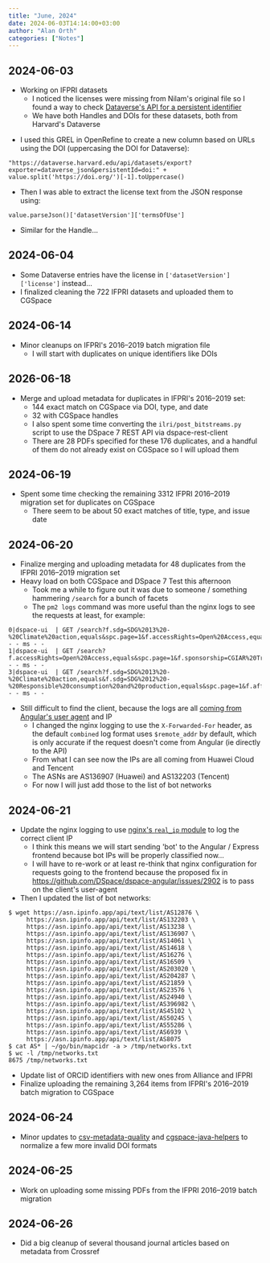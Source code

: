 ```yaml
---
title: "June, 2024"
date: 2024-06-03T14:14:00+03:00
author: "Alan Orth"
categories: ["Notes"]
---
```


## 2024-06-03

- Working on IFPRI datasets
  - I noticed the licenses were missing from Nilam's original file so I found a way to check [Dataverse's API for a persistent identifier](https://guides.dataverse.org/en/latest/api/native-api.html#export-metadata-of-a-dataset-in-various-formats)
  - We have both Handles and DOIs for these datasets, both from Harvard's Dataverse

<!--more-->

- I used this GREL in OpenRefine to create a new column based on URLs using the DOI (uppercasing the DOI for Dataverse):

```
"https://dataverse.harvard.edu/api/datasets/export?exporter=dataverse_json&persistentId=doi:" + value.split('https://doi.org/')[-1].toUppercase()
```

- Then I was able to extract the license text from the JSON response using:

```
value.parseJson()['datasetVersion']['termsOfUse']
```

- Similar for the Handle...

## 2024-06-04

- Some Dataverse entries have the license in `['datasetVersion']['license']` instead...
- I finalized cleaning the 722 IFPRI datasets and uploaded them to CGSpace

## 2024-06-14

- Minor cleanups on IFPRI's 2016–2019 batch migration file
  - I will start with duplicates on unique identifiers like DOIs

## 2026-06-18

- Merge and upload metadata for duplicates in IFPRI's 2016–2019 set:
  - 144 exact match on CGSpace via DOI, type, and date
  - 32 with CGSpace handles
  - I also spent some time converting the `ilri/post_bitstreams.py` script to use the DSpace 7 REST API via dspace-rest-client
  - There are 28 PDFs specified for these 176 duplicates, and a handful of them do not already exist on CGSpace so I will upload them

## 2024-06-19

- Spent some time checking the remaining 3312 IFPRI 2016–2019 migration set for duplicates on CGSpace
  - There seem to be about 50 exact matches of title, type, and issue date

## 2024-06-20

- Finalize merging and uploading metadata for 48 duplicates from the IFPRI 2016–2019 migration set
- Heavy load on both CGSpace and DSpace 7 Test this afternoon
  - Took me a while to figure out it was due to someone / something hammering `/search` for a bunch of facets
  - The `pm2 logs` command was more useful than the nginx logs to see the requests at least, for example:

```
0|dspace-ui  | GET /search?f.sdg=SDG%2013%20-%20Climate%20action,equals&spc.page=1&f.accessRights=Open%20Access,equals&f.dateIssued.min=2023&f.dateIssued.max=2024&f.country=Colombia,equals&f.subject=climate%20change,equals&f.region=Latin%20America%20and%20the%20Caribbean,equals&f.publisher=CGIAR%20FOCUS%20Climate%20Security,equals - - ms - -
1|dspace-ui  | GET /search?f.accessRights=Open%20Access,equals&spc.page=1&f.sponsorship=CGIAR%20Trust%20Fund,equals&f.impactArea=Climate%20adaptation%20and%20mitigation,equals&f.region=Eastern%20Africa,equals&f.publisher=International%20Institute%20of%20Tropical%20Agriculture,equals - - ms - -
3|dspace-ui  | GET /search?f.sdg=SDG%2013%20-%20Climate%20action,equals&f.sdg=SDG%2012%20-%20Responsible%20consumption%20and%20production,equals&spc.page=1&f.affiliation=CGIAR%20Research%20Program%20on%20Climate%20Change,%20Agriculture%20and%20Food%20Security,equals&f.affiliation=Alliance%20of%20Bioversity%20International%20and%20CIAT,equals&f.dateIssued.min=2020&f.dateIssued.max=2021&f.impactArea=Environmental%20health%20and%20biodiversity,equals - - ms - -
```

- Still difficult to find the client, because the logs are all [coming from Angular's user agent](https://github.com/DSpace/dspace-angular/issues/2902) and IP
  - I changed the nginx logging to use the `X-Forwarded-For` header, as the default `combined` log format uses `$remote_addr` by default, which is only accurate if the request doesn't come from Angular (ie directly to the API)
  - From what I can see now the IPs are all coming from Huawei Cloud and Tencent
  - The ASNs are AS136907 (Huawei) and AS132203 (Tencent)
  - For now I will just add those to the list of bot networks

## 2024-06-21

- Update the nginx logging to use [nginx's `real_ip` module](http://nginx.org/en/docs/http/ngx_http_realip_module.html) to log the correct client IP
  - I think this means we will start sending 'bot' to the Angular / Express frontend because bot IPs will be properly classified now...
  - I will have to re-work or at least re-think that nginx configuration for requests going to the frontend because the proposed fix in https://github.com/DSpace/dspace-angular/issues/2902 is to pass on the client's user-agent
- Then I updated the list of bot networks:

```console
$ wget https://asn.ipinfo.app/api/text/list/AS12876 \
     https://asn.ipinfo.app/api/text/list/AS132203 \
     https://asn.ipinfo.app/api/text/list/AS13238 \
     https://asn.ipinfo.app/api/text/list/AS136907 \
     https://asn.ipinfo.app/api/text/list/AS14061 \
     https://asn.ipinfo.app/api/text/list/AS14618 \
     https://asn.ipinfo.app/api/text/list/AS16276 \
     https://asn.ipinfo.app/api/text/list/AS16509 \
     https://asn.ipinfo.app/api/text/list/AS203020 \
     https://asn.ipinfo.app/api/text/list/AS204287 \
     https://asn.ipinfo.app/api/text/list/AS21859 \
     https://asn.ipinfo.app/api/text/list/AS23576 \
     https://asn.ipinfo.app/api/text/list/AS24940 \
     https://asn.ipinfo.app/api/text/list/AS396982 \
     https://asn.ipinfo.app/api/text/list/AS45102 \
     https://asn.ipinfo.app/api/text/list/AS50245 \
     https://asn.ipinfo.app/api/text/list/AS55286 \
     https://asn.ipinfo.app/api/text/list/AS6939 \
     https://asn.ipinfo.app/api/text/list/AS8075
$ cat AS* | ~/go/bin/mapcidr -a > /tmp/networks.txt
$ wc -l /tmp/networks.txt
8675 /tmp/networks.txt
```

- Update list of ORCID identifiers with new ones from Alliance and IFPRI
- Finalize uploading the remaining 3,264 items from IFPRI's 2016–2019 batch migration to CGSpace

## 2024-06-24

- Minor updates to [csv-metadata-quality](https://github.com/ilri/csv-metadata-quality) and [cgspace-java-helpers](https://github.com/ilri/cgspace-java-helpers) to normalize a few more invalid DOI formats

## 2024-06-25

- Work on uploading some missing PDFs from the IFPRI 2016–2019 batch migration

## 2024-06-26

- Did a big cleanup of several thousand journal articles based on metadata from Crossref

<!-- vim: set sw=2 ts=2: -->
